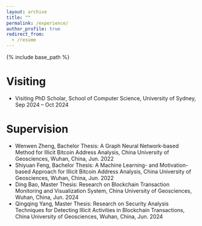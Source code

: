 ```yaml
---
layout: archive
title: ""
permalink: /experience/
author_profile: true
redirect_from:
  - /resume
---
```


{% include base_path %}


# Visiting
* Visiting PhD Scholar, School of Computer Science, University of Sydney, Sep 2024 – Oct 2024




# Supervision

* Wenwen Zheng, Bachelor Thesis: A Graph Neural Network-based Method for Illicit Bitcoin Address Analysis, China University of Geosciences, Wuhan, China, Jun. 2022
* Shiyuan Feng, Bachelor Thesis: A Machine Learning- and Motivation-based Approach for Illicit Bitcoin Address Analysis, China University of Geosciences, Wuhan, China, Jun. 2022
* Ding Bao, Master Thesis: Research on Blockchain Transaction Monitoring and Visualization System, China University of Geosciences, Wuhan, China, Jun. 2024
* Qingqing Yang, Master Thesis: Research on Security Analysis Techniques for Detecting Illicit Activities in Blockchain Transactions, China University of Geosciences, Wuhan, China, Jun. 2024
 


<!-- # Intership -->


  
